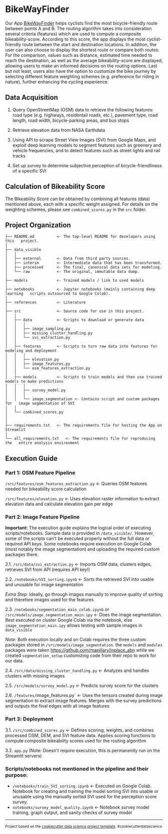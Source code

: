 # BikeWayFinder

Our App <a target="_blank" href="https://bikewayfinder.streamlit.app/">BikeWayFinder</a> helps cyclists find the most bicycle-friendly route between points A and B. The routing algorithm takes into consideration several criteria (features) which are used to compute a composite bikeability-score. According to this score, the app displays the most cyclist-friendly route between the start and destination locations. In addition, the user can also choose to display the shortest route or compare both routes. For the comparison, values such as distance, estimated time needed to reach the destination, as well as the average bikeability-score are displayed, allowing users to make an informed decisions on the routing options. Last but not least, users also have the option to customize the bike journey by selecting different feature weighting schemes (e.g. preference for riding in nature), further enhancing the cycling experience.

## Data Acquisition
1) Query OpenStreetMap (OSM) data to retrieve the following features: 
road type (e.g. highways, residentail roads, etc.), pavement type, road length, road width, bicycle-parking areas, and bus stops

2) Retrieve elevation data from NASA Earthdata

3) Using API to scrape Street View Images (SVI) from Google Maps, and exploit deep learning models to segment features such as greenery and vehicle frequencies, and to detect features
such as street lights and rail tracks

4) Set up survey to determine subjective perception of bicycle-friendliness of a specific SVI

## Calculation of Bikeability Score
The Bikeability Score can be obtained by combining all features (data) mentioned above, each with a specific weight assigned. For details on the weighting schemes, 
please see `combined_scores.py` in the `src` folder.

## Project Organization


    ├── README.md          <- The top-level README for developers using this   project.
    │
    ├── data_visible
    │   │
    │   ├── external       <- Data from third party sources.
    │   ├── interim        <- Intermediate data that has been transformed.
    │   ├── processed      <- The final, canonical data sets for modeling.
    │   └── raw            <- The original, immutable data dump.
    │
    ├── models             <- Trained models / link to used models
    │
    ├── notebooks          <- Jupyter notebooks (mainly containing deep learning   scripts outsourced to Google Colab).
    │
    ├── references         <- Literature
    │
    ├── src                <- Source code for use in this project.
    │   │
    │   ├── data           <- Scripts to download or generate data
    │   │   │
    │   │   ├── image_sampling.py
    │   │   ├── missing_cluster_handling.py
    │   │   └── svi_extraction.py
    │   │
    │   ├── features       <- Scripts to turn raw data into features for   modeling and deployment
    │   │   │
    │   │   ├── elevation.py
    │   │   ├── image_features.py
    │   │   └── osm_features_extraction.py
    │   │
    │   ├── models         <- Scripts to train models and then use trained   models to make predictions
    │   │   │                 
    │   │   ├── survey_model.py
    │   │   │
    │   │   └── image_segmentation <- Contains script and custom packages for   image segmentation of SVI
    │   │
    │   └── combined_scores.py
    │
    │
    ├── requirements.txt   <- The requirements file for hosting the App on   Streamlit
    │
    └── all_requirements.txt   <- The requirements file for reproducing the   entire analysis environment

## Execution Guide

### Part 1: OSM Feature Pipeline

`/src/features/osm_features_extraction.py`  <- Queries OSM features needed for bikeability score calculation

`/src/features/elevation.py`  <- Uses elevation raster information to extract elevation data and calculate elevation gain per edge

### Part 2: Image Feature Pipeline

**Important:** The execution guide explains the logical order of executing scripts/notebooks. Sample data is provided in `/data_visible/`. However, some of the scripts can't be executed properly without the full data or required API keys. Some notebooks require execution on Google Colab (most notably the image segmentation) and uploading the required custom packages there.

2.1. `/src/data/svi_extraction.py`  <- Imports OSM data, clusters edges, retrieves SVI from API (requires API key!)

2.2. `/notebooks/SVI_sorting.ipynb`  <- Sorts the retrieved SVI into usable and unusable for image segmentation

*Extra Step*: Ideally, go through images manually to improve quality of sorting and therefore images used for the features

2.3. `/notebooks/segmentation_main_colab.ipynb` or `/src/models/image_segmentation_main.ipy`  <- Does the image segmentation. Best executed on cluster Google Colab via the notebook, else `image_segmentation_main.ipy` allows testing with sample images in `data_visible`

*Note:* Both execution locally and on Colab requires the three custom packages stored in `/src/models/image_segmentation`. the `models` and `modules` packages were taken https://github.com/mapillary/inplace_abn while we created `segmentation_setup` customizing code from their repo to work for our data.

2.4. `/src/data/missing_cluster_handling.py`  <- Analyzes and handles clusters with missing images

2.5. `/src/models/survey_model.py`  <- Predicts survey score for the clusters

2.6. `/features/`image_features.py`  <- Uses the tensors created during image segmentation to extract image features. Merges with the survey predictions and outputs the final edges with all image features

### Part 3: Deployment

3.1. `/src/combined_scores.py`  <- Defines scoring, weights, and combines processed OSM, DEM, and SVI feature data. Applies scoring functions to compute composite bikeability scores used for the routing algorithm

3.2. `app.py` (Note: Doesn't require execution, this is permanently run on the Streamlit servers)


### Scripts/notebooks not mentioned in the pipeline and their purpose:

- `/notebooks/train_SVI_sorting.ipynb`  <- Executed on Google Colab. Notebook for creating and training the model sorting SVI into usable or unusable using the manually sorted SVI used for the perception score survey.
- `notebooks/survey_model_quality.ipynb`  <- Notebook survey model training, graph output, and sanity checks of survey model


--------

<p><small>Project based on the <a target="_blank" href="https://drivendata.github.io/cookiecutter-data-science/">cookiecutter data science project template</a>. #cookiecutterdatascience</small></p>
